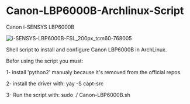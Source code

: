 # Canon-LBP6000B-Archlinux-Script

Canon i-SENSYS LBP6000B

![i-SENSYS-LBP6000B-FSL_200px_tcm60-768005](https://github.com/ots25/Canon-LBP6000B-Archlinux-Script/assets/89610703/eefd60b6-c7e3-4188-9ff5-db0f2b968de1)


Shell script to install and configure Canon LBP6000B in ArchLinux.

Befor using the script you must:

1- install 'python2' manualy because it's removed from the official repos.

2- install the driver with: yay -S capt-src

3- Run the script with: sudo ./ Canon-LBP6000B.sh
